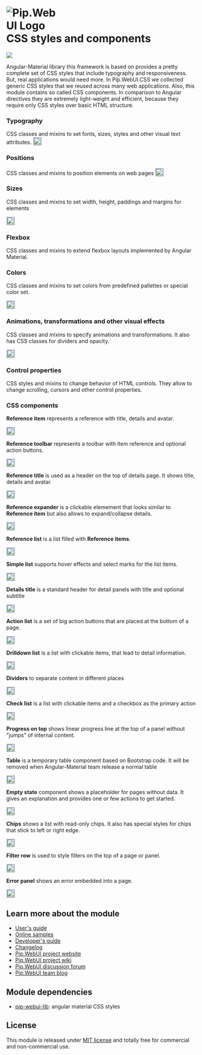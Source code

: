 # <img src="https://github.com/pip-webui/pip-webui/blob/master/doc/Logo.png" alt="Pip.WebUI Logo" style="max-width:30%"> <br/> CSS styles and components

![](https://img.shields.io/badge/license-MIT-blue.svg)

Angular-Material library this framework is based on provides a pretty complete set of CSS styles that include typography and responsiveness. But, real applications would need more. In Pip.WebUI.CSS we collected generic CSS styles that we reused across many web applications. Also, this module contains so called CSS components. In comparison to Angular directives they are extremely light-weight and efficient, because they require only CSS styles over basic HTML structure.

### Typography

CSS classes and mixins to set fonts, sizes, styles and other visual text attributes. 
<a href="doc/images/img-fonts.png" style="border: 3px ridge #c8d2df; margin: auto; display: inline-block">
    <img src="doc/images/img-fonts.png"/>
</a>

### Positions

CSS classes and mixins to position elements on web pages
<a href="doc/images/img-alignment.png" style="border: 3px ridge #c8d2df; margin: auto; display: inline-block">
    <img src="doc/images/img-alignment.png"/>
</a>

### Sizes

CSS classes and mixins to set width, height, paddings and margins for elements

<a href="doc/images/img-size.png" style="border: 3px ridge #c8d2df; margin: auto; display: inline-block">
    <img src="doc/images/img-size.png"/>
</a>

### Flexbox

CSS classes and mixins to extend flexbox layouts implemented by Angular Material.

### Colors

CSS classes and mixins to set colors from predefined pallettes or special color set.

<a href="doc/images/img-colors.png" style="border: 3px ridge #c8d2df; margin: auto; display: inline-block">
    <img src="doc/images/img-colors.png"/>
</a>

### Animations, transformations and other visual effects

CSS classes and mixins to specify animations and transformations. It also has CSS classes for dividers and opacity.

<a href="doc/images/img-animation.png" style="border: 3px ridge #c8d2df; margin: auto; display: inline-block">
    <img src="doc/images/img-animation.png"/>
</a>

### Control properties

CSS styles and mixins to change behavior of HTML controls. They allow to change scrolling, cursors and other control properties.

### CSS components

**Reference item** represents a reference with title, details and avatar.

<a href="doc/images/img-ref-item.png" style="border: 3px ridge #c8d2df; margin: auto; display: inline-block">
    <img src="doc/images/img-ref-item.png"/>
</a>

**Reference toolbar** represents a toolbar with item reference and optional action buttons.

<a href="doc/images/img-ref-toolbar.png" style="border: 3px ridge #c8d2df; margin: auto; display: inline-block">
    <img src="doc/images/img-ref-toolbar.png"/>
</a>

**Reference title** is used as a header on the top of details page. It shows title, details and avatar.

<a href="doc/images/img-ref-title.png" style="border: 3px ridge #c8d2df; margin: auto; display: inline-block">
    <img src="doc/images/img-ref-title.png"/>
</a>

**Reference expander** is a clickable elemement that looks similar to **Reference item** but also allows to expand/collapse details.

<a href="doc/images/img-ref-expander.png" style="border: 3px ridge #c8d2df; margin: auto; display: inline-block">
    <img src="doc/images/img-ref-expander.png"/>
</a>


**Reference list** is a list filled with **Reference items**.

<a href="doc/images/img-ref-list.png" style="border: 3px ridge #c8d2df; margin: auto; display: inline-block">
    <img src="doc/images/img-ref-list.png"/>
</a>

**Simple list** supports hover effects and select marks for the list items.

<a href="doc/images/img-simple-list.png" style="border: 3px ridge #c8d2df; margin: auto; display: inline-block">
    <img src="doc/images/img-simple-list.png"/>
</a>

**Details title** is a standard header for detail panels with title and optional subtitle

<a href="doc/images/img-details-title.png" style="border: 3px ridge #c8d2df; margin: auto; display: inline-block">
    <img src="doc/images/img-details-title.png"/>
</a>

**Action list** is a set of big action buttons that are placed at the bottom of a page.

<a href="doc/images/img-action-list.png" style="border: 3px ridge #c8d2df; margin: auto; display: inline-block">
    <img src="doc/images/img-action-list.png"/>
</a>


**Drilldown list** is a list with clickable items, that lead to detail information.

<a href="doc/images/img-drilldown-list.png" style="border: 3px ridge #c8d2df; margin: auto; display: inline-block">
    <img src="doc/images/img-drilldown-list.png"/>
</a>

**Dividers** to separate content in different places

<a href="doc/images/img-dividers.png" style="border: 3px ridge #c8d2df; margin: auto; display: inline-block">
    <img src="doc/images/img-dividers.png"/>
</a>

**Check list** is a list with clickable items and a checkbox as the primary action

<a href="doc/images/img-check-list.png" style="border: 3px ridge #c8d2df; margin: auto; display: inline-block">
    <img src="doc/images/img-check-list.png"/>
</a>

**Progress on top** shows linear progress line at the top of a panel without "jumps" of internal content.

<a href="doc/images/img-progress-top.png" style="border: 3px ridge #c8d2df; margin: auto; display: inline-block">
    <img src="doc/images/img-progress-top.png"/>
</a>

**Table** is a temporary table component based on Bootstrap code. It will be removed when Angular-Material team release a normal table

<a href="doc/images/img-table.png" style="border: 3px ridge #c8d2df; margin: auto; display: inline-block">
    <img src="doc/images/img-table.png"/>
</a>

**Empty state** component shows a placeholder for pages without data. It gives an explanation and provides one or few actions to get started.

<a href="doc/images/img-empty.png" style="border: 3px ridge #c8d2df; margin: auto; display: inline-block">
    <img src="doc/images/img-empty.png"/>
</a>

**Chips** shows a list with read-only chips. It also has special styles for chips that stick to left or right edge.

<a href="doc/images/img-tags.png" style="border: 3px ridge #c8d2df; margin: auto; display: inline-block">
    <img src="doc/images/img-tags.png"/>
</a>

**Filter row** is used to style filters on the top of a page or panel.

<a href="doc/images/img-filter-row.png" style="border: 3px ridge #c8d2df; margin: auto; display: inline-block">
    <img src="doc/images/img-filter-row.png"/>
</a>

**Error panel** shows an error embedded into a page.

<a href="doc/images/img-page-errors.png" style="border: 3px ridge #c8d2df; margin: auto; display: inline-block">
    <img src="doc/images/img-page-errors.png"/>
</a>

## Learn more about the module

- [User's guide](doc/UsersGuide.md)
- [Online samples](http://webui.pipdevs.com/pip-webui-css/index.html)
- [Developer's guide](doc/DevelopersGuide.md)
- [Changelog](CHANGELOG.md)
- [Pip.WebUI project website](http://www.pipwebui.org)
- [Pip.WebUI project wiki](https://github.com/pip-webui/pip-webui/wiki)
- [Pip.WebUI discussion forum](https://groups.google.com/forum/#!forum/pip-webui)
- [Pip.WebUI team blog](https://pip-webui.blogspot.com/)

## <a name="dependencies"></a>Module dependencies

* [pip-webui-lib](https://github.com/pip-webui/pip-webui-lib): angular material CSS styles

## <a name="license"></a>License

This module is released under [MIT license](License) and totally free for commercial and non-commercial use.
